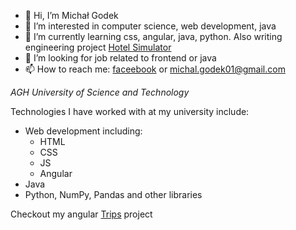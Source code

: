 - 👋 Hi, I’m Michał Godek
- 👀 I’m interested in computer science, web development, java
- 🌱 I’m currently learning css, angular, java, python. Also writing engineering project [Hotel Simulator](https://github.com/Hotel-Simulator/Hotel-Simulator)
- 💞️ I’m looking for job related to frontend or java
- 📫 How to reach me: [faceebook](facebook.com/mchl.gdk) or michal.godek01@gmail.com

_AGH University of Science and Technology_ 

Technologies I have worked with at my university include:
* Web development including:
  * HTML
  * CSS
  * JS
  * Angular
* Java
* Python, NumPy, Pandas and other libraries


Checkout my angular [Trips](https://github.com/jagodek/Trips) project 

<!---
jagodek/jagodek is a ✨ special ✨ repository because its `README.md` (this file) appears on your GitHub profile.
You can click the Preview link to take a look at your changes.
--->
